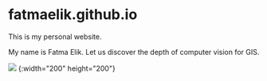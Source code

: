 # fatmaelik.github.io
This is my personal website. 

My name is Fatma Elik. Let us discover the depth of computer vision for GIS.

![](https://cdn.dribbble.com/users/974517/screenshots/8127243/media/db3a48e5348b8fe01112146deae5faaf.gif) {:width="200" height="200"}
